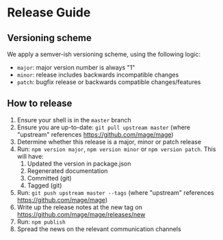 # Release Guide

## Versioning scheme

We apply a semver-ish versioning scheme, using the following logic:

- `major`: major version number is always "1"
- `minor`: release includes backwards incompatible changes
- `patch`: bugfix release or backwards compatible changes/features

## How to release

1. Ensure your shell is in the `master` branch
2. Ensure you are up-to-date: `git pull upstream master` (where "upstream" references https://github.com/mage/mage)
3. Determine whether this release is a major, minor or patch release
4. Run: `npm version major`, `npm version minor` or `npm version patch`. This will have:
    1. Updated the version in package.json
    2. Regenerated documentation
    3. Committed (git)
    4. Tagged (git)
5. Run: `git push upstream master --tags` (where "upstream" references https://github.com/mage/mage)
6. Write up the release notes at the new tag on https://github.com/mage/mage/releases/new
7. Run: `npm publish`
8. Spread the news on the relevant communication channels
